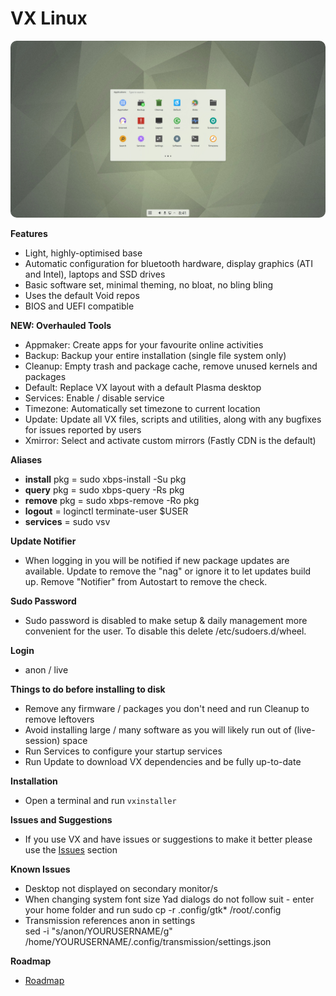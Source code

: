# VX Linux
<img src="https://github.com/VX-Linux/main/blob/main/vx-5.1-desktop.jpg" style="width:960px;border-radius:10px!important;">

**Features**
- Light, highly-optimised base
- Automatic configuration for bluetooth hardware, display graphics (ATI and Intel), laptops and SSD drives
- Basic software set, minimal theming, no bloat, no bling bling
- Uses the default Void repos
- BIOS and UEFI compatible

**NEW: Overhauled Tools**
- Appmaker: Create apps for your favourite online activities
- Backup: Backup your entire installation (single file system only)
- Cleanup: Empty trash and package cache, remove unused kernels and packages
- Default: Replace VX layout with a default Plasma desktop
- Services: Enable / disable service
- Timezone: Automatically set timezone to current location
- Update: Update all VX files, scripts and utilities, along with any bugfixes for issues reported by users
- Xmirror: Select and activate custom mirrors (Fastly CDN is the default)

**Aliases**
- **install** pkg = sudo xbps-install -Su pkg
- **query** pkg = sudo xbps-query -Rs pkg
- **remove** pkg = sudo xbps-remove -Ro pkg
- **logout** = loginctl terminate-user $USER
- **services** = sudo vsv

**Update Notifier**
- When logging in you will be notified if new package updates are available. Update to remove the "nag" or ignore it to let updates build up. Remove "Notifier" from Autostart to remove the check.

**Sudo Password**
- Sudo password is disabled to make setup & daily management more convenient for the user. To disable this delete /etc/sudoers.d/wheel. 

**Login**
- anon / live

**Things to do before installing to disk**
- Remove any firmware / packages you don't need and run Cleanup to remove leftovers
- Avoid installing large / many software as you will likely run out of (live-session) space
- Run Services to configure your startup services
- Run Update to download VX dependencies and be fully up-to-date

**Installation**
- Open a terminal and run <code>vxinstaller</code>

**Issues and Suggestions**
- If you use VX and have issues or suggestions to make it better please use the <a href="https://github.com/VX-Linux/main/issues">Issues</a> section

**Known Issues**
- Desktop not displayed on secondary monitor/s
- When changing system font size Yad dialogs do not follow suit - enter your home folder and run sudo cp -r .config/gtk* /root/.config
- Transmission references anon in settings<br>sed -i "s/anon/YOURUSERNAME/g" /home/YOURUSERNAME/.config/transmission/settings.json

**Roadmap**
- <a href="https://vxlinux.org/roadmap/">Roadmap</a>
